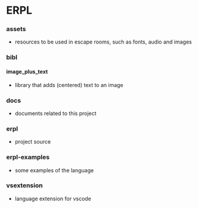 # ERPL

### assets

- resources to be used in escape rooms, such as fonts, audio and images

### bibl

#### image_plus_text

- library that adds (centered) text to an image

### docs

- documents related to this project

### erpl

- project source

### erpl-examples

- some examples of the language

### vsextension

- language extension for vscode
